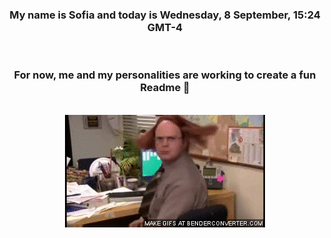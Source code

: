 


<div align="center">
<h3 >My name is Sofia and today is Wednesday, 8 September, 15:24 GMT-4</h3><br>
<h3 >For now, me and my personalities are working to create a fun Readme 👋
</h3><br>
<img src='img/dwight.gif' alt='working...'/>
</div>
